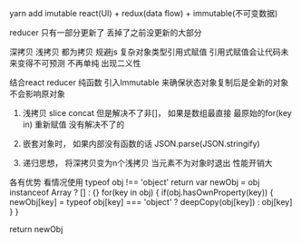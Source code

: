 yarn add imutable
react(UI) + redux(data flow) + immutable(不可变数据)

reducer
只有一部分更新了 丢掉了之前没更新的大部分

深拷贝 浅拷贝
都为拷贝 规避js 复杂对象类型引用式赋值
引用式赋值会让代码未来变得不可预测 不再单纯 出现二义性

结合react reducer 纯函数 引入Immutable 来确保状态对象复制后是全新的对象 不会影响原对象
1. 浅拷贝
  slice concat 但是解决不了非[]， 如果是数组最直接
  最原始的for(key in) 重新赋值 没有解决不了的

2. 嵌套对象时， 如果内部没有函数的话
  JSON.parse(JSON.stringify)

3. 递归思想， 将深拷贝变为n个浅拷贝 当元素不为对象时退出 性能开销大

各有优势 看情况使用
typeof obj !== 'object' return
var newObj = obj instanceof Array ? [] : {}
for(key in obj) {
  if(obj.hasOwnProperty(key)) {
    newObj[key] = typeof obj[key] === 'object' ? deepCopy(obj[key]) : obj[key]
  }
}

return newObj